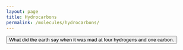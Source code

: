 ```yaml
---
layout: page
title: Hydrocarbons
permalink: /molecules/hydrocarbons/
---
```



<style>
        #hiddenText {
            display: none;
            margin-top: 20px;
            font-size: 18px;
            color: green;
        }
    </style>
<body>
    <button onclick="showText()">What did the earth say when it was mad at four hydrogens and one carbon.</button>

 <p id="hiddenText">You really make me heated!</p>

 <script>
        function showText() {
            document.getElementById("hiddenText").style.display = "block";
        }
    </script>
</body>